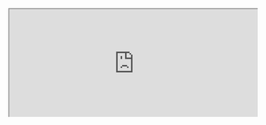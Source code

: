 <div style=" width: 100%; height:220; overflow: hidden; "><iframe src="https://widget.pkmer.cn/free/ColorfulClock?user=a2e5899e-975e-4457-afd4-ec3ff7dcbc90&font-color=%2300FFBFFF&ring-color-1=%23FFC800FF&ring-color-2=%23FF00B7FF&ring-color-3=%2311FF00FF&ring-color-4=%23FF0000FF&lang=zh-cn" allow="fullscreen" style=" height: 100%; width: 100%;"></iframe></div>
